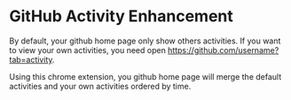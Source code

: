 # GitHub Activity Enhancement

By default, your github home page only show others activities. If you want to view your own activities, you need open https://github.com/username?tab=activity.

Using this chrome extension, you github home page will merge the default activities and your own activities ordered by time.